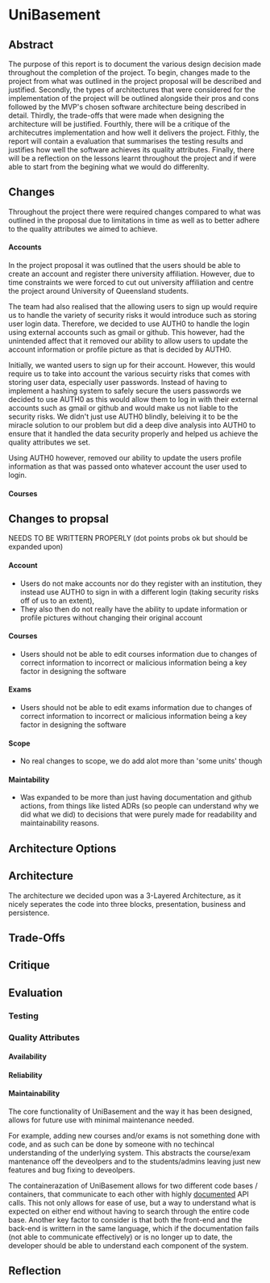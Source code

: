 <!--- 
Title Name of your software project.
Abstract Summarise the key points of your document.
Changes Describe and justify any changes made to the project from what was outlined in the proposal.
Architecture Options What architectural design patterns were considered and their pros and cons.
Architecture Describe the MVP’s software architecture in detail.
Trade-Offs Describe and justify the trade-offs made in designing the architecture.
Critique Describe how well the architecture supports delivering the complete system.
Evaluation Summarise testing results and justify how well the software achieves its quality attributes.
Reflection Lessons learnt and what you would do differently.

You do not need to have sections for each topic above, though your report needs to contain the content
summarised above. For example, the description of the architecture could include discussion of trade-
offs. Similarly, the critique and evaluation could be combined so that both are discussed in relation to an
architecturally significant requirement (ASR) [2].
When writing your report, you may assume that the reader is familiar with the project proposal. You will
need to describe any changes your team has made to the original proposal. A rationale should be provided
for each change. Small changes only need a brief summary of the reason for the change. Significant
changes to functionality of the MVP, or changes to important quality attributes, need a more detailed
justification for the change. You should provide a reference and link to the original proposal.
Compare and contrast different architectural design patterns that could be used to deliver the system.
Explain the pros and cons of each architectural design pattern in the context of the system’s functionality
and ASRs. Justify your choice of the architectural design pattern you used in your design.
Describe the full architecture of your MVP in enough detail to give the reader a complete understanding
of the architecture’s design. Use appropriate views, diagrams and commentary to describe the software
architecture. You should describe parts of the detailed design that demonstrate how the architecture sup-
ports delivering key quality attributes [2]. (e.g. If interoperability was a key quality attribute, you would
need to describe the parts of the detailed design that support this. For example, how you use the adapter
design pattern to communicate with external services.)
Describe any trade-offs made during the design of the architecture. Explain what were the competing
issues2 and explain why you made the decisions that resulted in your submitted design.
When describing the architecture and trade-offs, you should summarise and/or reference ADRs that
relate to important decisions that affected your architecture.
Your critique should discuss how well the architecture is suited to delivering the full system functionality
and quality attributes. Use test results to support your claims, where this can be shown through testing.
For quality attributes that cannot be easily tested (e.g. extensibility, interoperability, ...), you will need to
provide an argument, based on your architectural design, about how the design supports or enables the
attribute. Some quality attributes (e.g. scalability) may require both test results and argumentation to
demonstrate how well the attributed is delivered.
Summarise test plans and test results in the report. Provide links to any test plans, scripts or code in
your repository. Where feasible, tests should be automated. Describe how to run the tests. Ideally, you
should use GitHub Actions3 to run tests and potentially deploy artefacts.
Your report should end with a reflection that summarises what you have learnt from designing and
implementing this project. It should include descriptions of what you would do differently, after the expe-
rience of implementing the project. Describe potential benefits or improvements that may be delivered
by applying the lessons you have learnt during the project. You will not lose marks for identifying problems
with your architecture or software design.
--->

# UniBasement
## Abstract
The purpose of this report is to document the various design decision made throughout the completion of the project. To begin, changes made to the project from what was outlined in the project proposal will be described and justified. Secondly, the types of architectures that were considered for the implementation of the project will be outlined alongside their pros and cons followed by the MVP's chosen software architecture being described in detail. Thirdly, the trade-offs that were made when designing the architecture will be justified. Fourthly, there will be a critique of the architecutres implementation and how well it delivers the project. Fithly, the report will contain a evaluation that summarises the testing results and justifies how well the software achieves its quality attributes. Finally, there will be a reflection on the lessons learnt throughout the project and if were able to start from the begining what we would do differenlty. 

## Changes
Throughout the project there were required changes compared to what was outlined in the proposal due to limitations in time as well as to better adhere to the quality attributes we aimed to achieve. 

#### Accounts 
In the project proposal it was outlined that the users should be able to create an account and register there university affiliation. However, due to time constraints we were forced to cut out university affiliation and centre the project around University of Queensland students.

The team had also realised that the allowing users to sign up would require us to handle the variety of security risks it would introduce such as storing user login data. Therefore, we decided to use AUTH0 to handle the login using external accounts such as gmail or github. This however, had the unintended affect that it removed our ability to allow users to update the account information or profile picture as that is decided by AUTH0. 



Initially, we wanted users to sign up for their account. However, this would require us to take into account the various secuirty risks that comes with storing user data, especially user passwords. Instead of having to implement a hashing system to safely secure the users passwords we decided to use AUTH0 as this would allow them to log in with their external accounts such as gmail or github and would make us not liable to the security risks. We didn't just use AUTH0 blindly, beleiving it to be the miracle solution to our problem but did a deep dive analysis into AUTH0 to ensure that it handled the data security properly and helped us achieve the quality attributes we set. 

Using AUTH0 however, removed our ability to update the users profile information as that was passed onto whatever account the user used to login. 


#### Courses 



## Changes to propsal
NEEDS TO BE WRITTERN PROPERLY (dot points probs ok but should be expanded upon)
#### Account
- Users do not make accounts nor do they register with an institution, they instead use AUTH0 to sign in with a different login (taking security risks off of us to an extent),
- They also then do not really have the ability to update information or profile pictures without changing their original account
#### Courses
- Users should not be able to edit courses information due to changes of correct information to incorrect or malicious information being a key factor in designing the software
#### Exams
- Users should not be able to edit exams information due to changes of correct information to incorrect or malicious information being a key factor in designing the software
#### Scope
- No real changes to scope, we do add alot more than 'some units' though
#### Maintability
- Was expanded to be more than just having documentation and github actions, from things like listed ADRs (so people can understand why we did what we did) to decisions that were purely made for readability and maintainability reasons.
## Architecture Options

## Architecture
The architecture we decided upon was a 3-Layered Architecture, as it nicely seperates the code into three blocks, presentation, business and persistence. 

## Trade-Offs

## Critique

## Evaluation
### Testing

### Quality Attributes
#### Availability

#### Reliability

#### Maintainability
The core functionality of UniBasement and the way it has been designed, allows for future use with minimal maintenance needed.  
  
For example, adding new courses and/or exams is not something done with code, and as such can be done by someone with no techincal understanding of the underlying system. This abstracts the course/exam mantenance off the deveolpers and to the students/admins leaving just new features and bug fixing to deveolpers.  
  
The containerazation of UniBasement allows for two different code bases / containers, that communicate to each other with highly [documented](../docs/HANDSHAKE.md) API calls. This not only allows for ease of use, but a way to understand what is expected on either end without having to search through the entire code base. Another key factor to consider is that both the front-end and the back-end is writtern in the same language, which if the documentation fails (not able to communicate effectively) or is no longer up to date, the developer should be able to understand each component of the system.


## Reflection
